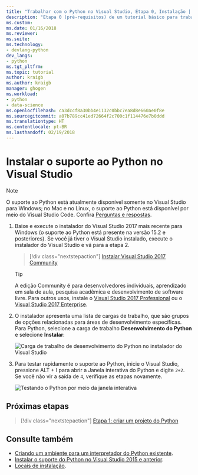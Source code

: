 ```yaml
---
title: "Trabalhar com o Python no Visual Studio, Etapa 0, Instalação | Microsoft Docs"
description: "Etapa 0 (pré-requisitos) de um tutorial básico para trabalhar com Python no Visual Studio, abordando como instalar o suporte a Python no Visual Studio."
ms.custom: 
ms.date: 01/16/2018
ms.reviewer: 
ms.suite: 
ms.technology:
- devlang-python
dev_langs:
- python
ms.tgt_pltfrm: 
ms.topic: tutorial
author: kraigb
ms.author: kraigb
manager: ghogen
ms.workload:
- python
- data-science
ms.openlocfilehash: ca3dccf8a30bb4e1132c0bbc7ea8d8e660ae0f8e
ms.sourcegitcommit: a07b789cc41ed72664f2c700c1f114476e7b0ddd
ms.translationtype: HT
ms.contentlocale: pt-BR
ms.lasthandoff: 02/19/2018
---
```

# <a name="install-python-support-in-visual-studio"></a>Instalar o suporte ao Python no Visual Studio

> [!Note]
> O suporte ao Python está atualmente disponível somente no Visual Studio para Windows; no Mac e no Linux, o suporte ao Python está disponível por meio do Visual Studio Code. Confira [Perguntas e respostas](overview-of-python-tools-for-visual-studio.md#questions-and-answers).

1. Baixe e execute o instalador do Visual Studio 2017 mais recente para Windows (o suporte ao Python está presente na versão 15.2 e posteriores). Se você já tiver o Visual Studio instalado, execute o instalador do Visual Studio e vá para a etapa 2.

    > [!div class="nextstepaction"]
    > <a target="frameTarget" href="https://www.visualstudio.com/thank-you-downloading-visual-studio/?sku=Community&rel=15&rid=34347&utm_source=docs&utm_medium=clickbutton&utm_campaign=python_gettingstarted">Instalar Visual Studio 2017 Community</a>

    >[!Tip]
    > A edição Community é para desenvolvedores individuais, aprendizado em sala de aula, pesquisa acadêmica e desenvolvimento de software livre. Para outros usos, instale o <a target="frameTarget" href="https://www.visualstudio.com/thank-you-downloading-visual-studio/?sku=Professional&rel=15&rid=34347&utm_source=docs&utm_medium=clickbutton&utm_campaign=python_gettingstarted">Visual Studio 2017 Professional</a> ou o <a target="frameTarget" href="https://www.visualstudio.com/thank-you-downloading-visual-studio/?sku=Enterprise&rel=15&rid=34347&utm_source=docs&utm_medium=clickbutton&utm_campaign=python_gettingstarted">Visual Studio 2017 Enterprise</a>.

1. O instalador apresenta uma lista de cargas de trabalho, que são grupos de opções relacionadas para áreas de desenvolvimento específicas. Para Python, selecione a carga de trabalho **Desenvolvimento do Python** e selecione **Instalar**:

    ![Carga de trabalho de desenvolvimento do Python no instalador do Visual Studio](media/installation-python-workload.png)

1. Para testar rapidamente o suporte ao Python, inicie o Visual Studio, pressione ALT + I para abrir a Janela interativa do Python e digite `2+2`. Se você não vir a saída de `4`, verifique as etapas novamente.

    ![Testando o Python por meio da janela interativa](media/installation-interactive-test.png)

## <a name="next-steps"></a>Próximas etapas

> [!div class="nextstepaction"]
> [Etapa 1: criar um projeto do Python](tutorial-working-with-python-in-visual-studio-step-01-create-project.md)

## <a name="see-also"></a>Consulte também

- [Criando um ambiente para um interpretador do Python existente](managing-python-environments-in-visual-studio.md#creating-an-environment-for-an-existing-interpreter).
- [Instalar o suporte do Python no Visual Studio 2015 e anterior](installing-python-support-in-visual-studio.md).
- [Locais de instalação](installing-python-support-in-visual-studio.md#install-locations).

<iframe src="" height="0" width="0" frameborder="0" name="frameTarget" />
